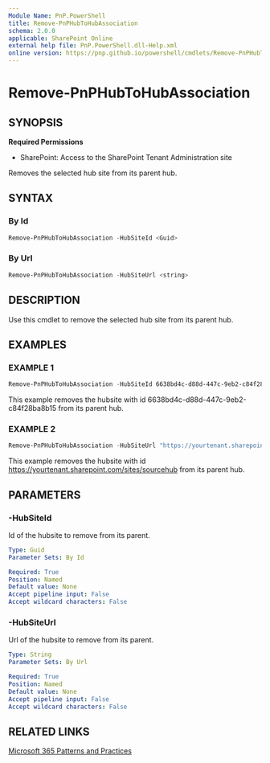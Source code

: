 ```yaml
---
Module Name: PnP.PowerShell
title: Remove-PnPHubToHubAssociation
schema: 2.0.0
applicable: SharePoint Online
external help file: PnP.PowerShell.dll-Help.xml
online version: https://pnp.github.io/powershell/cmdlets/Remove-PnPHubToHubAssociation.html
---
```

 
# Remove-PnPHubToHubAssociation

## SYNOPSIS

**Required Permissions**

* SharePoint: Access to the SharePoint Tenant Administration site

Removes the selected hub site from its parent hub.

## SYNTAX

### By Id

```powershell
Remove-PnPHubToHubAssociation -HubSiteId <Guid>
```

### By Url

```powershell
Remove-PnPHubToHubAssociation -HubSiteUrl <string>
```

## DESCRIPTION
Use this cmdlet to remove the selected hub site from its parent hub.

## EXAMPLES

### EXAMPLE 1
```powershell
Remove-PnPHubToHubAssociation -HubSiteId 6638bd4c-d88d-447c-9eb2-c84f28ba8b15
```

This example removes the hubsite with id 6638bd4c-d88d-447c-9eb2-c84f28ba8b15 from its parent hub.

### EXAMPLE 2
```powershell
Remove-PnPHubToHubAssociation -HubSiteUrl "https://yourtenant.sharepoint.com/sites/sourcehub"
```
This example removes the hubsite with id https://yourtenant.sharepoint.com/sites/sourcehub from its parent hub.

## PARAMETERS

### -HubSiteId
Id of the hubsite to remove from its parent.

```yaml
Type: Guid
Parameter Sets: By Id

Required: True
Position: Named
Default value: None
Accept pipeline input: False
Accept wildcard characters: False
```

### -HubSiteUrl
Url of the hubsite to remove from its parent.

```yaml
Type: String
Parameter Sets: By Url

Required: True
Position: Named
Default value: None
Accept pipeline input: False
Accept wildcard characters: False
```

## RELATED LINKS

[Microsoft 365 Patterns and Practices](https://aka.ms/m365pnp)

